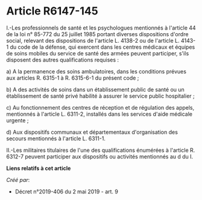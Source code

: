 # Article R6147-145

I.-Les professionnels de santé et les psychologues mentionnés à l'article 44 de la loi n° 85-772 du 25 juillet 1985 portant
diverses dispositions d'ordre social, relevant des dispositions de l'article L. 4138-2 ou de l'article L. 4143-1 du code de
la défense, qui exercent dans les centres médicaux et équipes de soins mobiles du service de santé des armées peuvent
participer, s'ils disposent des autres qualifications requises :

a) A la permanence des soins ambulatoires, dans les conditions prévues aux articles R. 6315-1 à R. 6315-6-1 du présent code ;

b) A des activités de soins dans un établissement public de santé ou un établissement de santé privé habilité à assurer le
service public hospitalier ;

c) Au fonctionnement des centres de réception et de régulation des appels, mentionnés à l'article L. 6311-2, installés dans
les services d'aide médicale urgente ;

d) Aux dispositifs communaux et départementaux d'organisation des secours mentionnés à l'article L. 6311-1.

II.-Les militaires titulaires de l'une des qualifications énumérées à l'article R. 6312-7 peuvent participer aux dispositifs
ou activités mentionnés au d du I.

**Liens relatifs à cet article**

_Créé par_:

  - Décret n°2019-406 du 2 mai 2019 - art. 9
